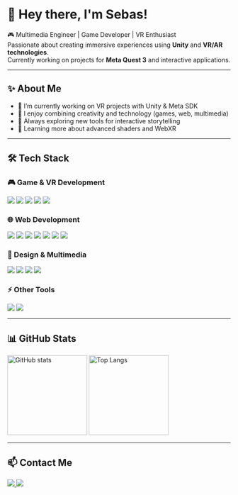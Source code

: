 # 👋 Hey there, I'm Sebas!

🎮 Multimedia Engineer | Game Developer | VR Enthusiast  
Passionate about creating immersive experiences using **Unity** and **VR/AR technologies**.  
Currently working on projects for **Meta Quest 3** and interactive applications.

---

## ✨ About Me
- 🔭 I’m currently working on VR projects with Unity & Meta SDK  
- 🎨 I enjoy combining creativity and technology (games, web, multimedia)  
- 🚀 Always exploring new tools for interactive storytelling  
- 🌱 Learning more about advanced shaders and WebXR  

---

## 🛠️ Tech Stack

### 🎮 Game & VR Development
<p>
  <img src="https://img.shields.io/badge/Unity-100000?style=for-the-badge&logo=unity&logoColor=white"/>
  <img src="https://img.shields.io/badge/C%23-239120?style=for-the-badge&logo=c-sharp&logoColor=white"/>
  <img src="https://img.shields.io/badge/Meta%20SDK-0467DF?style=for-the-badge&logo=meta&logoColor=white"/>
  <img src="https://img.shields.io/badge/VRChat%20SDK-000000?style=for-the-badge&logo=steam&logoColor=white"/>
  <img src="https://img.shields.io/badge/OpenXR-FF6600?style=for-the-badge&logo=openxr&logoColor=white"/>
</p>

### 🌐 Web Development
<p>
  <img src="https://img.shields.io/badge/HTML5-e34f26?style=for-the-badge&logo=html5&logoColor=white"/>
  <img src="https://img.shields.io/badge/CSS3-1572b6?style=for-the-badge&logo=css3&logoColor=white"/>
  <img src="https://img.shields.io/badge/JavaScript-f7df1e?style=for-the-badge&logo=javascript&logoColor=black"/>
  <img src="https://img.shields.io/badge/Tailwind_CSS-38bdf8?style=for-the-badge&logo=tailwind-css&logoColor=white"/>
  <img src="https://img.shields.io/badge/Phaser-FFCB05?style=for-the-badge&logo=phaser&logoColor=black"/>
  <img src="https://img.shields.io/badge/Three.js-black?style=for-the-badge&logo=three.js&logoColor=white"/>
  <img src="https://img.shields.io/badge/p5.js-ED225D?style=for-the-badge&logo=p5.js&logoColor=white"/>
</p>

### 🎨 Design & Multimedia
<p>
  <img src="https://img.shields.io/badge/Blender-F5792A?style=for-the-badge&logo=blender&logoColor=white"/>
  <img src="https://img.shields.io/badge/After%20Effects-9999FF?style=for-the-badge&logo=adobeaftereffects&logoColor=white"/>
  <img src="https://img.shields.io/badge/Premiere-9999FF?style=for-the-badge&logo=adobepremierepro&logoColor=white"/>
  <img src="https://img.shields.io/badge/Figma-0ACF83?style=for-the-badge&logo=figma&logoColor=white"/>
</p>

### ⚡ Other Tools
<p>
  <img src="https://img.shields.io/badge/Vercel-000000?style=for-the-badge&logo=vercel&logoColor=white"/>
  <img src="https://img.shields.io/badge/Python-3776ab?style=for-the-badge&logo=python&logoColor=white"/>
</p>

---

## 📊 GitHub Stats
<p>
  <img src="https://github-readme-stats.vercel.app/api?username=Sebastian1307&show_icons=true&theme=radical" alt="GitHub stats" height="180"/>
  <img src="https://github-readme-stats.vercel.app/api/top-langs/?username=Sebastian1307&layout=compact&theme=radical" alt="Top Langs" height="180"/>
</p>

---

## 📫 Contact Me
<p>
  <a href="https://linkedin.com/in/sbeltrand">
    <img src="https://img.shields.io/badge/LinkedIn-0A66C2?style=for-the-badge&logo=linkedin&logoColor=white"/>
  </a>
  <a href="mailto:sbeltrand07@gmail.com>
    <img src="https://img.shields.io/badge/Email-D14836?style=for-the-badge&logo=gmail&logoColor=white"/>
  </a>
  <a href="https://sbeltran-portfolio.vercel.app">
    <img src="https://img.shields.io/badge/Portfolio-FF7139?style=for-the-badge&logo=firefoxbrowser&logoColor=white"/>
  </a>
</p>
